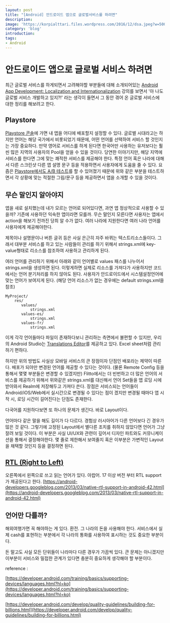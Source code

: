 ```yaml
---
layout: post
title: "[Android] 안드로이드 앱으로 글로벌서비스를 하려면"
description:
image: 'https://korpialttari.files.wordpress.com/2016/12/dsa.jpeg?w=500'
category: 'blog'
introduction:
tags:
- Android
---
```


# 안드로이드 앱으로 글로벌 서비스 하려면

최근 글로벌 서비스를 하게되면서 고려해야할 부분들에 대해 소개되어있는 [Android App Development: Localization and Internationalization](https://www.linkedin.com/learning/android-app-development-localization-and-internationalization) 강의를 보면서 '아 나도 글로벌 서비스 개발하고 있지?!' 라는 생각이 들면서 그 동안 겪어 온 글로벌 서비스에 대한 정리를 해보려고 한다.

## Playstore

[Playstore 콘솔](https://play.google.com/apps/publish)에 가면 내 앱을 어디에 배포할지 설정할 수 있다. 글로벌 시대라고는 하지만 언어는 해당 국가에서 비롯되었기 때문에, 어떤 언어를 선택하여 서비스 할 것인지는 가장 중요하다. 만약 영어로 서비스를 하게 된다면 한국어만 사용하는 유저보다는 훨씬 많은 지역의 사용자의 Pool을 얻을 수 있을 것이다. 당연한 이야기지만, 해당 지역에 서비스를 한다면 그에 맞는 쾌적한 서비스를 제공해야 한다. 특정 언어 혹은 나라에 대해서 다른 스크린샷 다른 앱 설명 문구 등을 적용하면서 사용자에게 도움을 줄 수 있다. 요즘은 [Playstore에서도 A/B 테스트](https://developer.android.com/distribute/best-practices/grow/store-listing-experiments.html?hl=ko)를 할 수 있어졌기 때문에 위와 같은 부분을 테스트하면서 각 상황에 맞는 적절한 그림/문구 등을 제공하면서 앱을 소개할 수 있을 것이다.

## 무슨 말인지 알아야지

앱을 새로 설치했는데 내가 모르는 언어로 되어있다면, 과연 앱 정상적으로 사용할 수 있을까? 기존에 사용하던 익숙한 앱이라면 모를까. 무슨 말인지 모른다면 사용자는 앱에서 action을 해보기 전까진 당최 알 수가 없다. 여러 나라에 지원한다면 여러 나라 언어를 사용자에게 제공해야한다. 

제목이나 설명문이나 버튼 글귀 등은 사실 은근히 자주 바뀌는 텍스트리소스들이다. 그래서 대부분 서비스를 하고 있는 사람들이 관리를 하기 위해서 strings.xml에 key-value형태로 리소스를 참조하여 사용하고 관리하게 된다. 

여러 언어를 관리하기 위해서 아래와 같이 언어별로 values 패스를 나누어서 strings.xml을 생성하면 된다. 이렇게하면 실제로 리소스를 가져다가 사용하지만 코드에서는 언어 분기처리를 하지 않아도 된다. 사용자가 안드로이드에서 시스템설정언어에 맞는 언어가 보여지게 된다. (해당 언어 리소스가 없는 경우에는 default strings.xml을 참조)

````
MyProject/
    res/
       values/
           strings.xml
       values-es/
           strings.xml
       values-fr/
           strings.xml
````

이게 각각 언어들마다 파일이 존재하다보니 관리하는 측면에서 불편할 수 있지만, 우리의 Android Studio는 [Translations Editor](https://developer.android.com/studio/write/translations-editor.html)를 제공하고 있다. Excel sheet처럼 관리하기 편하다.

하지만 위의 방법도 사실상 모바일 서비스의 큰 장점이자 단점인 배포라는 제약이 따른다. 배포가 되야만 변경된 언어를 제공할 수 있다는 것이다. (물론 Remote Config 등을 통해서 몇몇 부분들은 변경할 수 있겠지만) Flitto에서는 더 빈번하고 더 많은 언어의 서비스를 제공하기 위해서 위와같은 strings.xml를 대신해서 언어 Set들을 앱 로딩 시에 받아와서 Realm에 저장해두고 가져다 쓴다. 장점은 서비스되는 언어들이 Android/iOS/Web에서 실시간으로 변경될 수 있다는 점이 겠지만 변경될 때마다 앱 시작 시, 로딩 시간이 길어진다는 단점도 존재한다.

다국어를 지원하다보면 또 하나의 문제가 생긴다. 바로 Layout이다.

언어마다 같은 말을 해도 길이가 다 다르다. 경험상 러시아어가 다른 언어보다 긴 경우가 많은 것 같다. 그렇기에 고정된 Layout에서 별다른 조치를 취하지 않았다면 언어가 그냥 잘려 보일 것이다. 이 부분은 사실 UI/UX와 관련이 깊어서 디자인 파트와도 커뮤니케이션을 통해서 결정해야한다. 몇 줄로 제한해서 보여줄지 혹은 이부분은 가변적인 Layout을 채택할 것인지 등을 결정하면 된다.

## [RTL (Right to Left)](https://material.io/guidelines/usability/bidirectionality.html#bidirectionality-ui-mirroring-overview) 

오른쪽에서 왼쪽으로 쓰고 읽는 언어가 있다. 아랍어. 17 이상 버전 부터 RTL support가 제공된다고 한다.
[https://android-developers.googleblog.com/2013/03/native-rtl-support-in-android-42.html](https://android-developers.googleblog.com/2013/03/native-rtl-support-in-android-42.html)

## 언어만 다를까?

해외여행가면 꼭 해야하는 게 있다. 환전. 그 나라의 돈을 사용해야 한다. 서비스에서 실제 cash를 표현하는 부분에서 각 나라의 통화를 사용하여 표시하는 것도 중요한 부분이다. 

돈 말고도 사실 모든 단위들이 나라마다 다른 경우가 가끔씩 있다. 큰 문제는 아니겠지만 이부분이 서비스와 밀접한 관계가 있다면 충분히 중요하게 생각해야 할 부분이다. 

reference : 

[https://developer.android.com/training/basics/supporting-devices/languages.html?hl=ko](https://developer.android.com/training/basics/supporting-devices/languages.html?hl=ko)

[https://developer.android.com/develop/quality-guidelines/building-for-billions.html](https://developer.android.com/develop/quality-guidelines/building-for-billions.html)

